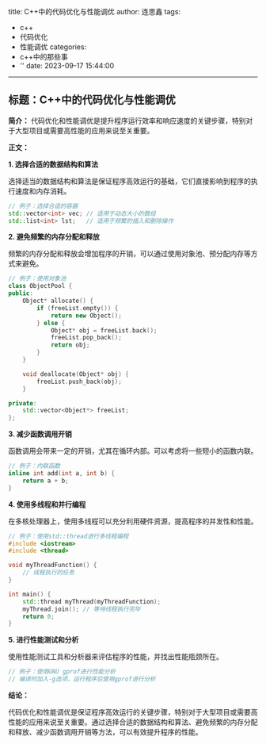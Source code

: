 title: C++中的代码优化与性能调优
author: 连思鑫
tags:
  - c++
  - 代码优化
  - 性能调优
categories:
  - c++中的那些事
  - ''
date: 2023-09-17 15:44:00
---
## **标题：C++中的代码优化与性能调优**

**简介：**
代码优化和性能调优是提升程序运行效率和响应速度的关键步骤，特别对于大型项目或需要高性能的应用来说至关重要。

**正文：**

**1. 选择合适的数据结构和算法**

选择适当的数据结构和算法是保证程序高效运行的基础，它们直接影响到程序的执行速度和内存消耗。

```cpp
// 例子：选择合适的容器
std::vector<int> vec; // 适用于动态大小的数组
std::list<int> lst;   // 适用于频繁的插入和删除操作
```

**2. 避免频繁的内存分配和释放**

频繁的内存分配和释放会增加程序的开销，可以通过使用对象池、预分配内存等方式来避免。

```cpp
// 例子：使用对象池
class ObjectPool {
public:
    Object* allocate() {
        if (freeList.empty()) {
            return new Object();
        } else {
            Object* obj = freeList.back();
            freeList.pop_back();
            return obj;
        }
    }

    void deallocate(Object* obj) {
        freeList.push_back(obj);
    }

private:
    std::vector<Object*> freeList;
};
```

**3. 减少函数调用开销**

函数调用会带来一定的开销，尤其在循环内部。可以考虑将一些短小的函数内联。

```cpp
// 例子：内联函数
inline int add(int a, int b) {
    return a + b;
}
```

**4. 使用多线程和并行编程**

在多核处理器上，使用多线程可以充分利用硬件资源，提高程序的并发性和性能。

```cpp
// 例子：使用std::thread进行多线程编程
#include <iostream>
#include <thread>

void myThreadFunction() {
    // 线程执行的任务
}

int main() {
    std::thread myThread(myThreadFunction);
    myThread.join(); // 等待线程执行完毕
    return 0;
}
```

**5. 进行性能测试和分析**

使用性能测试工具和分析器来评估程序的性能，并找出性能瓶颈所在。

```cpp
// 例子：使用GNU gprof进行性能分析
// 编译时加入-g选项，运行程序后使用gprof进行分析
```

**结论：**

代码优化和性能调优是保证程序高效运行的关键步骤，特别对于大型项目或需要高性能的应用来说至关重要。通过选择合适的数据结构和算法、避免频繁的内存分配和释放、减少函数调用开销等方法，可以有效提升程序的性能。
